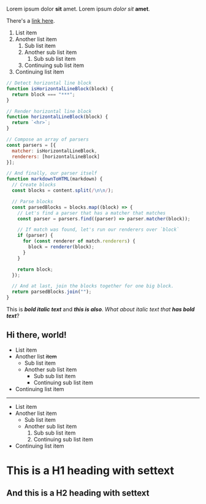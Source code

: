 Lorem ipsum dolor **sit** amet. Lorem ipsum *dolor* _sit_ __amet__.

There's a [link here](https://example.com/that_has_things?!???!#in-it).

1. List item
2. Another list item
   1. Sub list item
   2. Another sub list item
        1. Sub sub list item
   3. Continuing sub list item
3. Continuing list item

```javascript
// Detect horizontal line block
function isHorizontalLineBlock(block) {
  return block === "***";
}

// Render horizontal line block
function horizontalLineBlock(block) {
  return `<hr>`;
}

// Compose an array of parsers
const parsers = [{
  matcher: isHorizontalLineBlock,
  renderers: [horizontalLineBlock]
}];

// And finally, our parser itself
function markdownToHTML(markdown) {
  // Create blocks
  const blocks = content.split(/\n\n/);

  // Parse blocks
  const parsedBlocks = blocks.map((block) => {
    // Let's find a parser that has a matcher that matches
    const parser = parsers.find((parser) => parser.matcher(block));

    // If match was found, let's run our renderers over `block`
    if (parser) {
      for (const renderer of match.renderers) {
        block = renderer(block);
      }
    }

    return block;
  });

  // And at last, join the blocks together for one big block.
  return parsedBlocks.join("");
}
```

This is ___bold italic text___ and ***this is also***. *What about italic text that **has bold text***?

## Hi there, world!

* List item
* Another list ~~item~~
  * Sub list item
  * Another sub list item 
    * Sub sub list item
    * Continuing sub list item
* Continuing list item

***

* List item
* Another list item
    * Sub list item
    * Another sub list item
      1. Sub sub list item
      2. Continuing sub list item
* Continuing list item

This is a H1 heading with settext
=================================

And this is a H2 heading with settext
-------------------------------------